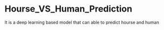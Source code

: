 # Hourse_VS_Human_Prediction
It is a deep learning based model that can able to predict hourse and human
